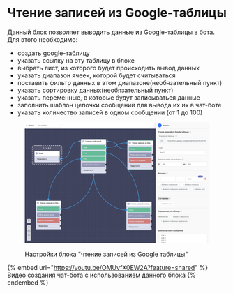 # Чтение записей из Google-таблицы

Данный блок позволяет выводить данные из Google-таблицы в бота. Для этого необходимо:

* создать google-таблицу&#x20;
* указать ссылку на эту таблицу в блоке
* выбрать лист, из которого будет происходить вывод данных
* указать диапазон ячеек, которой будет считываться
* поставить фильтр данных в этом диапазоне(необязательный пункт)
* указать сортировку данных(необязательный пункт)
* указать переменные, в которые будут записываться данные
* заполнить шаблон цепочки сообщений для вывода их их в чат-боте
* указать количество записей в одном сообщении  (от 1 до 100)

<figure><img src="../../../../.gitbook/assets/Снимок экрана 2024-06-19 в 12.39.35.png" alt=""><figcaption><p>Настройки блока "чтение записей из Google таблицы"</p></figcaption></figure>



{% embed url="https://youtu.be/OMUvfX0EW2A?feature=shared" %}
Видео создания чат-бота с использованием данного блока
{% endembed %}
